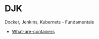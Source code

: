# DJK
Docker, Jenkins, Kubernets - Fundamentals


- [What-are-containers](./Module-00-What-are-containers/Readme.md)

##
